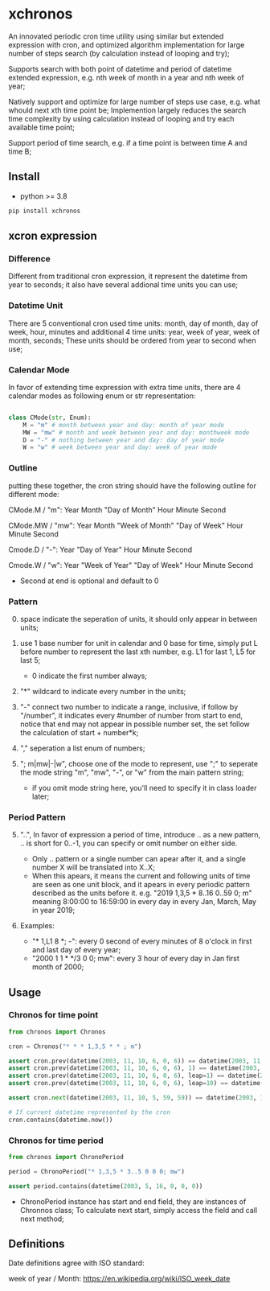 # xchronos

An innovated periodic cron time utility using similar but extended expression with cron, and optimized algorithm implementation for large number of steps search (by calculation instead of looping and try); 

Supports search with both point of datetime and period of datetime extended expression, e.g. nth week of month in a year and nth week of year;

Natively support and optimize for large number of steps use case, e.g. what whould next xth time point be; Implemention largely reduces the search time complexity by using calculation instead of looping and try each available time point;

Support period of time search, e.g. if a time point is between time A and time B;


## Install

- python >= 3.8

```bash
pip install xchronos
```

## xcron expression

### Difference

Different from traditional cron expression, it represent the datetime from year to seconds; it also have several addional time units you can use;  

### Datetime Unit

There are 5 conventional cron used time units: month, day of month, day of week, hour, minutes and additional 4 time units: year, week of year, week of month, seconds; These units should be ordered from year to second when use;

### Calendar Mode  

In favor of extending time expression with extra time units, there are 4 calendar modes as following enum or str representation:

```py

class CMode(str, Enum):
    M = "m" # month between year and day: month of year mode
    MW = "mw" # month and week between year and day: monthweek mode
    D = "-" # nothing between year and day: day of year mode
    W = "w" # week between year and day: week of year mode

```

### Outline

putting these together, the cron string should have the following outline for different mode:

CMode.M / "m": Year Month "Day of Month" Hour Minute Second 

CMode.MW / "mw": Year Month "Week of Month" "Day of Week" Hour Minute Second

Cmode.D / "-": Year "Day of Year" Hour Minute Second

Cmode.W / "w": Year "Week of Year" "Day of Week" Hour Minute Second

- Second at end is optional and default to 0

### Pattern

0. space indicate the seperation of units, it should only appear in between units; 

1. use 1 base number for unit in calendar and 0 base for time, simply put L before number to represent the last xth number, e.g. L1 for last 1, L5 for last 5;   
    - 0 indicate the first number always;

2. "*" wildcard to indicate every number in the units;

3. "-" connect two number to indicate a range, inclusive, if follow by "/number", it indicates every #number of number from start to end, notice that end may not appear in possible number set, the set follow the calculation of start + number*k;

4. "," seperation a list enum of numbers;

5. "; m|mw|-|w", choose one of the mode to represent, use ";" to seperate the mode string "m", "mw", "-", or "w" from the main pattern string;
    - if you omit mode string here, you'll need to specify it in class loader later;
### Period Pattern

5. "..", In favor of expression a period of time, introduce .. as a new pattern, .. is short for 0..-1, you can specify or omit number on either side.
    - Only .. pattern or a single number can apear after it, and a single number X will be translated into X..X;
    - When this apears, it means the current and following units of time are seen as one unit block, and it apears in every periodic pattern described as the units before it. e.g. "2019 1,3,5 * 8..16 0..59 0; m" meaning 8:00:00 to 16:59:00 in every day in every Jan, March, May in year 2019;

6. Examples:
    - "* 1,L1 8 *; -": every 0 second of every minutes of 8 o'clock in first and last day of every year;
    - "2000 1 1 * */3 0 0; mw": every 3 hour of every day in Jan first month of 2000;  
## Usage

### Chronos for time point

```py
from chronos import Chronos

cron = Chronos("* * * 1,3,5 * * ; m")

assert cron.prev(datetime(2003, 11, 10, 6, 0, 6)) == datetime(2003, 11, 10, 6, 0, 5)
assert cron.prev(datetime(2003, 11, 10, 6, 0, 6), 1) == datetime(2003, 11, 10, 6, 0, 5)
assert cron.prev(datetime(2003, 11, 10, 6, 0, 6), leap=1) == datetime(2003, 11, 10, 6, 0, 5)
assert cron.prev(datetime(2003, 11, 10, 6, 0, 6), leap=10) == datetime(2003, 11, 9, 5, 59, 50)

assert cron.next(datetime(2003, 11, 10, 5, 59, 59)) == datetime(2003, 11, 11, 1, 0, 0)

# If current datetime represented by the cron
cron.contains(datetime.now())

```


### Chronos for time period

```py
from chronos import ChronoPeriod

period = ChronoPeriod("* 1,3,5 * 3..5 0 0 0; mw")

assert period.contains(datetime(2003, 5, 16, 0, 0, 0))

```

* ChronoPeriod instance has start and end field, they are instances of Chronnos class; To calculate next start, simply access the field and call next method;


## Definitions

Date definitions agree with ISO standard:

week of year / Month: https://en.wikipedia.org/wiki/ISO_week_date




